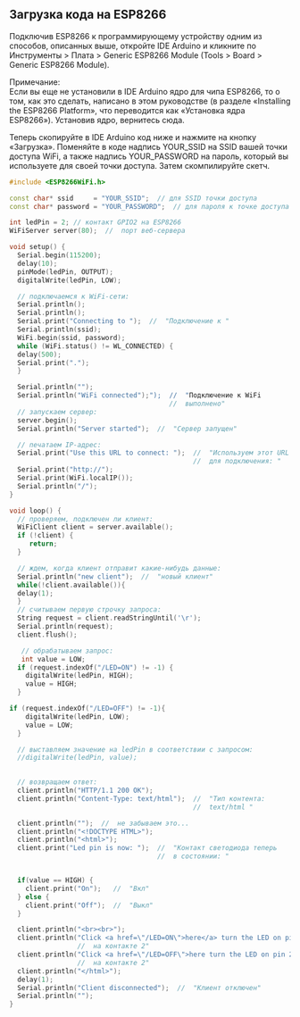 ## Загрузка кода на ESP8266

Подключив ESP8266 к программирующему устройству одним из способов, описанных выше, откройте IDE Arduino и 
кликните по Инструменты > Плата > Generic ESP8266 Module (Tools > Board > Generic ESP8266 Module).

Примечание:   
Если вы еще не установили в IDE Arduino ядро для чипа ESP8266, то о том, как это сделать, написано в этом руководстве (в разделе «Installing the ESP8266 Platform», что переводится как «Установка ядра ESP8266»). Установив ядро, вернитесь сюда. 

Теперь скопируйте в IDE Arduino код ниже и нажмите на кнопку «Загрузка». 
Поменяйте в коде надпись YOUR_SSID на SSID вашей точки доступа WiFi, а также надпись YOUR_PASSWORD на пароль, 
который вы используете для своей точки доступа. Затем скомпилируйте скетч. 

```ino
#include <ESP8266WiFi.h>

const char* ssid     = "YOUR_SSID";  // для SSID точки доступа
const char* password = "YOUR_PASSWORD";  // для пароля к точке доступа

int ledPin = 2; // контакт GPIO2 на ESP8266
WiFiServer server(80);  //  порт веб-сервера

void setup() {
  Serial.begin(115200);
  delay(10);
  pinMode(ledPin, OUTPUT);
  digitalWrite(ledPin, LOW);

  // подключаемся к WiFi-сети:
  Serial.println();
  Serial.println();
  Serial.print("Connecting to ");  //  "Подключение к "
  Serial.println(ssid);
  WiFi.begin(ssid, password); 
  while (WiFi.status() != WL_CONNECTED) {
  delay(500);
  Serial.print(".");
  }

  Serial.println("");
  Serial.println("WiFi connected");");  //  "Подключение к WiFi
                                        //  выполнено"
  // запускаем сервер:
  server.begin();
  Serial.println("Server started");  //  "Сервер запущен"

  // печатаем IP-адрес:
  Serial.print("Use this URL to connect: ");  //  "Используем этот URL 
                                              //  для подключения: "
  Serial.print("http://");
  Serial.print(WiFi.localIP());
  Serial.println("/");
}

void loop() {
  // проверяем, подключен ли клиент:
  WiFiClient client = server.available();
  if (!client) {
     return;
  }

  // ждем, когда клиент отправит какие-нибудь данные:
  Serial.println("new client");  //  "новый клиент"
  while(!client.available()){
  delay(1);
  }
  // считываем первую строчку запроса:
  String request = client.readStringUntil('\r');
  Serial.println(request);
  client.flush();

   // обрабатываем запрос:
   int value = LOW;
  if (request.indexOf("/LED=ON") != -1) {
    digitalWrite(ledPin, HIGH);
    value = HIGH;
  } 

if (request.indexOf("/LED=OFF") != -1){
    digitalWrite(ledPin, LOW);
    value = LOW;
  }

  // выставляем значение на ledPin в соответствии с запросом:
  //digitalWrite(ledPin, value);
   

  // возвращаем ответ:
  client.println("HTTP/1.1 200 OK");
  client.println("Content-Type: text/html");  //  "Тип контента: 
                                              //  text/html "

  client.println("");  //  не забываем это...
  client.println("<!DOCTYPE HTML>");
  client.println("<html>");
  client.print("Led pin is now: ");  //  "Контакт светодиода теперь 
                                     //  в состоянии: "


  if(value == HIGH) {
    client.print("On");   //  "Вкл"
  } else {
    client.print("Off");  //  "Выкл"
  }

  client.println("<br><br>");
  client.println("Click <a href=\"/LED=ON\">here</a> turn the LED on pin 2 ON<br>");  //  "Кликните тут, чтобы включить светодиод
                 //  на контакте 2"
  client.println("Click <a href=\"/LED=OFF\">here turn the LED on pin 2 OFF<br>");     //  "Кликните тут, чтобы выключить светодиод
                 //  на контакте 2"
  client.println("</html>");
  delay(1);
  Serial.println("Client disconnected");  //  "Клиент отключен"
  Serial.println("");
}
```
